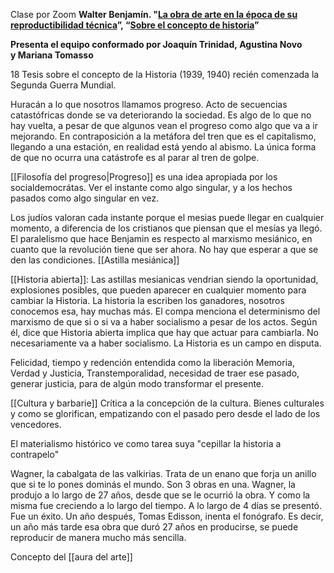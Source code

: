 Clase por Zoom
**Walter Benjamín. "[La obra de arte en la época de su reproductibilidad técnica](https://eva.fcs.udelar.edu.uy/mod/resource/view.php?id=37941 "La obra de arte en la época de su reproductibilidad técnica")”, “[Sobre el concepto de historia](https://eva.fcs.udelar.edu.uy/mod/resource/view.php?id=37942 "Sobre el concepto de historia")”**  

**Presenta el equipo conformado por Joaquín Trinidad, Agustina Novo y Mariana Tomasso**


18 Tesis sobre el concepto de la Historia (1939, 1940) recién comenzada la Segunda Guerra Mundial.

Huracán a lo que nosotros llamamos progreso. Acto de secuencias catastófricas donde se va deteriorando la sociedad. Es algo de lo que no hay vuelta, a pesar de que algunos vean el progreso como algo que va a ir mejorando. En contraposición a la metáfora del tren que es el capitalismo, llegando a una estación, en realidad está yendo al abismo.
La única forma de que no ocurra una catástrofe es al parar al tren de golpe.


[[Filosofía del progreso|Progreso]] es una idea apropiada por los socialdemocrátas. Ver el instante como algo singular, y a los hechos pasados como algo singular en vez.

Los judíos valoran cada instante porque el mesias puede llegar en cualquier momento, a diferencia de los cristianos que piensan que el mesías ya llegó. El paralelismo que hace Benjamin es respecto al marxismo mesiánico, en cuanto que la revolución tiene que ser ahora. No hay que esperar a que se den las condiciones. [[Astilla mesiánica]]

[[Historia abierta]]: Las astillas mesianicas vendrian siendo la oportunidad, explosiones posibles, que pueden aparecer en cualquier momento para cambiar la Historia. La historia la escriben los ganadores, nosotros conocemos esa, hay muchas más.  El compa menciona el determinismo del marxismo de que si o si va a haber socialismo a pesar de los actos. Según él, dice que Historia abierta implica que hay que actuar para cambiarla. No necesariamente va a haber socialismo. 
La Historia es un campo en disputa. 



Felicidad, tiempo y redención entendida como la liberación
Memoria, Verdad y Justicia, Transtemporalidad, necesidad de traer ese pasado, generar justicia, para de algún modo transformar el presente. 

[[Cultura y barbarie]] 
Crítica a la concepción de la cultura. Bienes culturales y como se glorifican, empatizando con el pasado pero desde el lado de los vencedores. 

El materialismo histórico ve como tarea suya "cepillar la historia a contrapelo"



Wagner, la cabalgata de las valkirias. Trata de un enano que forja un anillo que si te lo pones dominás el mundo. Son 3 obras en una. 
Wagner, la produjo a lo largo de 27 años, desde que se le ocurrió la obra. Y como la misma fue creciendo a lo largo del tiempo. A lo largo de 4 días se presentó. Fue un éxito. Un año después, Tomas Edisson, inenta el fonógrafo. 
Es decir, un año más tarde esa obra que duró 27 años en producirse, se puede reproducir de manera mucho más sencilla.

Concepto del [[aura del arte]]

